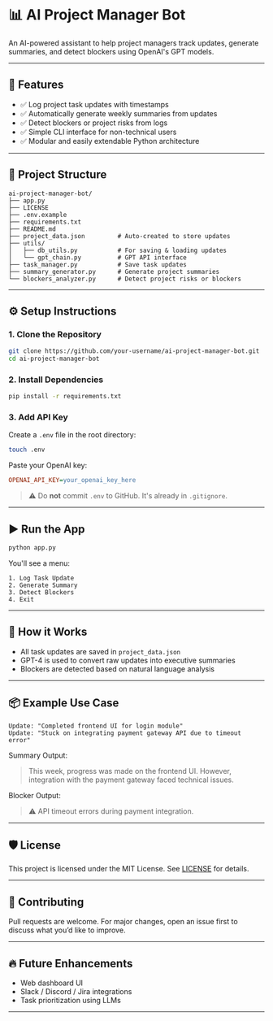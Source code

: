 # 📊 AI Project Manager Bot

An AI-powered assistant to help project managers track updates, generate summaries, and detect blockers using OpenAI's GPT models.

---

## 🚀 Features

- ✅ Log project task updates with timestamps
- ✅ Automatically generate weekly summaries from updates
- ✅ Detect blockers or project risks from logs
- ✅ Simple CLI interface for non-technical users
- ✅ Modular and easily extendable Python architecture

---

## 📁 Project Structure

```
ai-project-manager-bot/
├── app.py
├── LICENSE
├── .env.example
├── requirements.txt
├── README.md
├── project_data.json         # Auto-created to store updates
├── utils/
│   ├── db_utils.py           # For saving & loading updates
│   └── gpt_chain.py          # GPT API interface
├── task_manager.py           # Save task updates
├── summary_generator.py      # Generate project summaries
└── blockers_analyzer.py      # Detect project risks or blockers
```

---

## ⚙️ Setup Instructions

### 1. Clone the Repository

```bash
git clone https://github.com/your-username/ai-project-manager-bot.git
cd ai-project-manager-bot
```

### 2. Install Dependencies

```bash
pip install -r requirements.txt
```

### 3. Add API Key

Create a `.env` file in the root directory:

```bash
touch .env
```

Paste your OpenAI key:

```ini
OPENAI_API_KEY=your_openai_key_here
```

> ⚠️ Do **not** commit `.env` to GitHub. It's already in `.gitignore`.

---

## ▶️ Run the App

```bash
python app.py
```

You'll see a menu:

```
1. Log Task Update
2. Generate Summary
3. Detect Blockers
4. Exit
```

---

## 🧠 How it Works

- All task updates are saved in `project_data.json`
- GPT-4 is used to convert raw updates into executive summaries
- Blockers are detected based on natural language analysis

---

## 📦 Example Use Case

```text
Update: "Completed frontend UI for login module"
Update: "Stuck on integrating payment gateway API due to timeout error"
```

Summary Output:
> This week, progress was made on the frontend UI. However, integration with the payment gateway faced technical issues.

Blocker Output:
> ⚠️ API timeout errors during payment integration.

---

## 🛡 License

This project is licensed under the MIT License. See [LICENSE](LICENSE) for details.

---

## 🤝 Contributing

Pull requests are welcome. For major changes, open an issue first to discuss what you’d like to improve.

---

## 🔥 Future Enhancements

- Web dashboard UI
- Slack / Discord / Jira integrations
- Task prioritization using LLMs

---